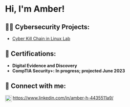 <h1>Hi, I'm Amber! </h2> 

<h2>👩‍💻 Cybersecurity Projects:</h2> 

- [Cyber Kill Chain in Linux Lab](https://github.com/HowardA92/CyberKillChainLab)
  

  
  
  

<h2>📄 Certifications:</h2>

- <b>Digital Evidence and Discovery</b>
- <b>CompTIA Security+: In progress; projected June 2023</b>

<h2> 🤳 Connect with me:</h2>

[<img align="left" alt="JoshMadakor | LinkedIn" width="22px" src="https://cdn.jsdelivr.net/npm/simple-icons@v3/icons/linkedin.svg" />][linkedin]

[linkedin]: https://www.linkedin.com/in/amber-h-4435511a9/

<!--

Here are some ideas to get you started:

- 🔭 I’m currently working on ...
- 🌱 I’m currently learning ...
- 👯 I’m looking to collaborate on ...
- 🤔 I’m looking for help with ...
- 💬 Ask me about ...
- 📫 How to reach me: ...
- 😄 Pronouns: ...
- ⚡ Fun fact: ...
-->
https://www.linkedin.com/in/amber-h-4435511a9/
